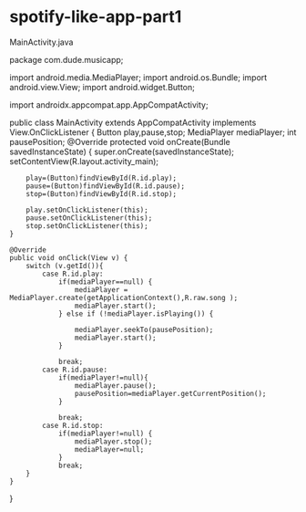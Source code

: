 # spotify-like-app-part1

MainActivity.java



package com.dude.musicapp;

import android.media.MediaPlayer;
import android.os.Bundle;
import android.view.View;
import android.widget.Button;

import androidx.appcompat.app.AppCompatActivity;

public class MainActivity extends AppCompatActivity implements View.OnClickListener {
    Button play,pause,stop;
    MediaPlayer mediaPlayer;
    int pausePosition;
    @Override
    protected void onCreate(Bundle savedInstanceState) {
        super.onCreate(savedInstanceState);
        setContentView(R.layout.activity_main);

        play=(Button)findViewById(R.id.play);
        pause=(Button)findViewById(R.id.pause);
        stop=(Button)findViewById(R.id.stop);

        play.setOnClickListener(this);
        pause.setOnClickListener(this);
        stop.setOnClickListener(this);
    }

    @Override
    public void onClick(View v) {
        switch (v.getId()){
            case R.id.play:
                if(mediaPlayer==null) {
                    mediaPlayer = MediaPlayer.create(getApplicationContext(),R.raw.song );
                    mediaPlayer.start();
                } else if (!mediaPlayer.isPlaying()) {

                    mediaPlayer.seekTo(pausePosition);
                    mediaPlayer.start();
                }

                break;
            case R.id.pause:
                if(mediaPlayer!=null){
                    mediaPlayer.pause();
                    pausePosition=mediaPlayer.getCurrentPosition();
                }

                break;
            case R.id.stop:
                if(mediaPlayer!=null) {
                    mediaPlayer.stop();
                    mediaPlayer=null;
                }
                break;
        }
    }
}



